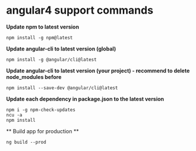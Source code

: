 # angular4 support commands

**Update npm to latest version**
```
npm install -g npm@latest
```


**Update angular-cli to latest version (global)**
```
npm install -g @angular/cli@latest
```

**Update angular-cli to latest version (your project) - recommend to delete node_modules before**
```
npm install --save-dev @angular/cli@latest
```

**Update each dependency in package.json to the latest version**
```
npm i -g npm-check-updates
ncu -a
npm install
```

** Build app for production  **
```
ng build --prod
```
